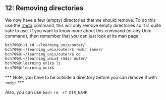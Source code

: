 ## 12: Removing directories

We now have a few (empty) directories that we should remove. To do this use the [rmdir][] command, this will only remove empty directories so it is quite safe to use. If you want to know more about this command (or any Unix command), then remember that you can just look at its man page.

```bash
bch709@:~$ cd ~/learning_unix/outer/
bch709@:~/learning_unix/outer/$ rmdir inner/
bch709@:~/learning_unix/outer/$ cd ..
bch709@:~/learning_unix$ rmdir outer/
bch709@:learning_unix$ ls
bch709@:learning_unix$
```

*** Note, you have to be outside a directory before you can remove it with `rmdir` ***

Also, you can use ```bash rm -rf DIR_NAME ```

[rmdir]: http://en.wikipedia.org/wiki/Rmdir
